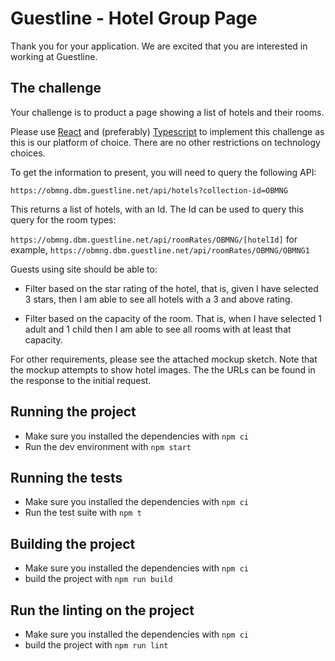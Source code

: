 # Guestline - Hotel Group Page

Thank you for your application. We are excited that you are interested in working at Guestline.

## The challenge

Your challenge is to product a page showing a list of hotels and their rooms.

Please use [React](https://reactjs.org) and (preferably) [Typescript](https://www.typescriptlang.org/) to implement this challenge as this is our platform of choice. There are no other restrictions on technology choices.

To get the information to present, you will need to query the following API:

`https://obmng.dbm.guestline.net/api/hotels?collection-id=OBMNG`

This returns a list of hotels, with an Id. The Id can be used to query this query for the room types:

`https://obmng.dbm.guestline.net/api/roomRates/OBMNG/[hotelId]` for example, `https://obmng.dbm.guestline.net/api/roomRates/OBMNG/OBMNG1`

Guests using site should be able to:

- Filter based on the star rating of the hotel, that is, given I have selected 3 stars, then I am able to see all hotels with a 3 and above rating.

- Filter based on the capacity of the room. That is, when I have selected 1 adult and 1 child then I am able to see all rooms with at least that capacity.

For other requirements, please see the attached mockup sketch. Note that the mockup attempts to show hotel images. The the URLs can be found in the response to the initial request.

## Running the project

- Make sure you installed the dependencies with `npm ci`
- Run the dev environment with `npm start`

## Running the tests

- Make sure you installed the dependencies with `npm ci`
- Run the test suite with `npm t`

## Building the project

- Make sure you installed the dependencies with `npm ci`
- build the project with `npm run build`

## Run the linting on the project

- Make sure you installed the dependencies with `npm ci`
- build the project with `npm run lint`
